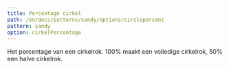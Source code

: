 ```yaml
---
title: Percentage cirkel
path: /en/docs/patterns/sandy/options/circlepercent
pattern: sandy
option: cirkelPercentage
---
```


Het percentage van een cirkelrok. 100% maakt een volledige cirkelrok, 50% een halve cirkelrok.